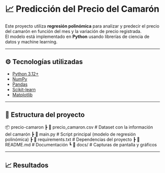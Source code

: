 # 📈 Predicción del Precio del Camarón

Este proyecto utiliza **regresión polinómica** para analizar y predecir el precio del camarón en función del mes y la variación de precio registrada.  
El modelo está implementado en **Python** usando librerías de ciencia de datos y machine learning.

---

## ⚙️ Tecnologías utilizadas
- [Python 3.12+](https://www.python.org/)
- [NumPy](https://numpy.org/)
- [Pandas](https://pandas.pydata.org/)
- [Scikit-learn](https://scikit-learn.org/)
- [Matplotlib](https://matplotlib.org/)

---

## 📂 Estructura del proyecto
📦 precio-camaron
┣ 📄 precio_camaron.csv # Dataset con la información del camarón
┣ 📄 main.py # Script principal (modelo de regresión polinómica)
┣ 📄 requirements.txt # Dependencias del proyecto
┣ 📄 README.md # Documentación
┗ 📂 docs/ # Capturas de pantalla y gráficos

---

## 📈 Resultados
